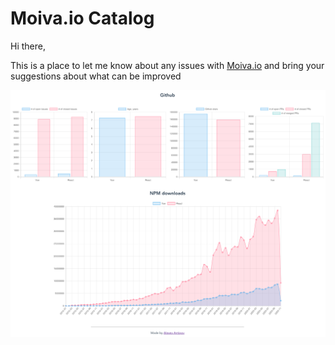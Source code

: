 # Moiva.io Catalog
Hi there,

This is a place to let me know about any issues with [Moiva.io](https://moiva.io) and bring your suggestions about what can be improved


![jsdiff.dev screenshot](screenshot.png)
